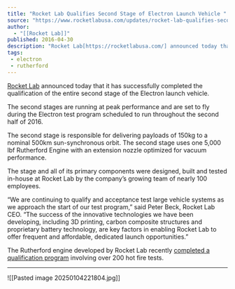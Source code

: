 ```yaml
---
title: "Rocket Lab Qualifies Second Stage of Electron Launch Vehicle "
source: "https://www.rocketlabusa.com/updates/rocket-lab-qualifies-second-stage-of-electron-launch-vehicle/"
author:
  - "[[Rocket Lab]]"
published: 2016-04-30
description: "Rocket Lab[https://rocketlabusa.com/] announced today that it has successfully completed the qualification of the entire second stage of the Electron launch vehicle."
tags:
 - electron
 - rutherford
---
```

[Rocket Lab](https://rocketlabusa.com/) announced today that it has successfully completed the qualification of the entire second stage of the Electron launch vehicle.

The second stages are running at peak performance and are set to fly during the Electron test program scheduled to run throughout the second half of 2016.

The second stage is responsible for delivering payloads of 150kg to a nominal 500km sun-synchronous orbit. The second stage uses one 5,000 lbf Rutherford Engine with an extension nozzle optimized for vacuum performance.

The stage and all of its primary components were designed, built and tested in-house at Rocket Lab by the company’s growing team of nearly 100 employees.

“We are continuing to qualify and acceptance test large vehicle systems as we approach the start of our test program,” said Peter Beck, Rocket Lab CEO. “The success of the innovative technologies we have been developing, including 3D printing, carbon composite structures and proprietary battery technology, are key factors in enabling Rocket Lab to offer frequent and affordable, dedicated launch opportunities.”

The Rutherford engine developed by Rocket Lab recently [completed a qualification program](https://rocketlabusa.com/rutherford-engine-qualified-for-flight/) involving over 200 hot fire tests.

---

![[Pasted image 20250104221804.jpg]]